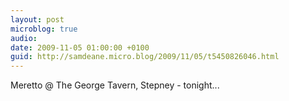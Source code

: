 ```yaml
---
layout: post
microblog: true
audio: 
date: 2009-11-05 01:00:00 +0100
guid: http://samdeane.micro.blog/2009/11/05/t5450826046.html
---
```

Meretto @ The George Tavern, Stepney - tonight...
